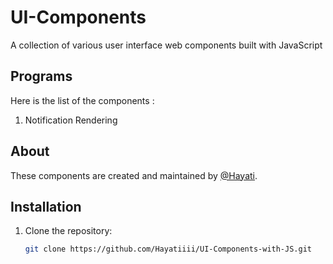 # UI-Components
A collection of various user interface web components built with JavaScript

## Programs
Here is the list of the components :

1. Notification Rendering

## About

These components are created and maintained by [@Hayati](https://github.com/Hayatiiii).

## Installation

1. Clone the repository:
   ```bash
   git clone https://github.com/Hayatiiii/UI-Components-with-JS.git
   
